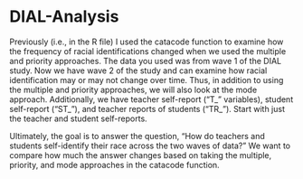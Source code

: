 # DIAL-Analysis

Previously (i.e., in the R file) I used the catacode function to examine how the frequency of racial identifications changed when we used the multiple and priority approaches. The data you used was from wave 1 of the DIAL study. Now we have wave 2 of the study and can examine how racial identification may or may not change over time. Thus, in addition to using the multiple and priority approaches, we will also look at the mode approach. Additionally, we have teacher self-report (“T_” variables), student self-report (“ST_”), and teacher reports of students (“TR_”). Start with just the teacher and student self-reports.

 
Ultimately, the goal is to answer the question, “How do teachers and students self-identify their race across the two waves of data?” We want to compare how much the answer changes based on taking the multiple, priority, and mode approaches in the catacode function.

